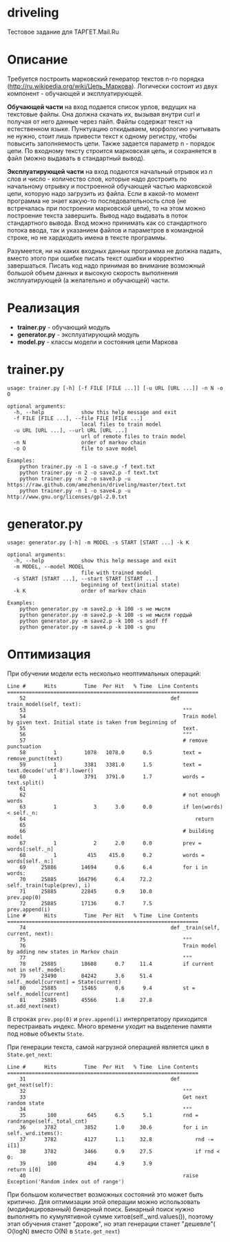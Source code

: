 driveling
=========
Тестовое задание для ТАРГЕТ.Mail.Ru

Описание
========

Требуется построить марковcкий генератор текстов n-го порядка (http://ru.wikipedia.org/wiki/Цепь_Маркова). 
Логически состоит из двух компонент - обучающей и эксплуатирующей.

**Обучающей части** на вход подается список урлов, ведущих на текстовые
файлы. Она должна скачать их, вызывая внутри curl и получая от него
данные через пайп. Файлы содержат текст на естественном языке.
Пунктуацию откидываем, морфологию учитывать не нужно, стоит лишь
привести текcт к одному регистру, чтобы повысить заполняемость цепи.
Также задается параметр n - порядок цепи. По входному тексту строится
марковская цепь, и сохраняется в файл (можно выдавать в стандартный
вывод).

**Эксплуатирующей части** на вход подаются начальный отрывок из n слов и
число - количество слов, которые надо достроить по начальному отрывку и
построенной обучающей частью марковской цепи, которую надо загрузить из
файла. Если в какой-то момент программа не знает какую-то
последовательность слов (не встречалась при построении марковской цепи),
то на этом можно построение текста завершить. Вывод надо выдавать в
поток стандартного вывода. Вход можно принимать как со стандартного
потока ввода, так и указанием файлов и параметров в командной
строке, но не хардкодить имена в тексте программы.

Разумеется, ни на каких входных данных программа не должна падать,
вместо этого при ошибке писать текст ошибки и корректно завершаться.
Писать код надо принимая во внимание возможный большой объем данных
и высокую скорость выполнения эксплуатирующей (а желательно и обучающей) части.

Реализация
==========
* **trainer.py** - обучающий модуль
* **generator.py** - эксплуатирующий модуль
* **model.py** - классы модели и состояния цепи Маркова

trainer.py
==========
    usage: trainer.py [-h] [-f FILE [FILE ...]] [-u URL [URL ...]] -n N -o O
    
    optional arguments:
      -h, --help            show this help message and exit
      -f FILE [FILE ...], --file FILE [FILE ...]
                            local files to train model
      -u URL [URL ...], --url URL [URL ...]
                            url of remote files to train model
      -n N                  order of markov chain
      -o O                  file to save model
    
    Examples:
        python trainer.py -n 1 -o save.p -f text.txt 
        python trainer.py -n 2 -o save2.p -f text.txt
        python trainer.py -n 2 -o save3.p -u https://raw.github.com/amezhenin/driveling/master/text.txt
        python trainer.py -n 1 -o save4.p -u http://www.gnu.org/licenses/gpl-2.0.txt
        
generator.py
============
    usage: generator.py [-h] -m MODEL -s START [START ...] -k K
    
    optional arguments:
      -h, --help            show this help message and exit
      -m MODEL, --model MODEL
                            file with trained model
      -s START [START ...], --start START [START ...]
                            beginning of text(initial state)
      -k K                  order of markov chain
    
    Examples:
        python generator.py -m save2.p -k 100 -s не мысля
        python generator.py -m save2.p -k 100 -s не мысля гордый
        python generator.py -m save2.p -k 100 -s asdf ff
        python generator.py -m save4.p -k 100 -s gnu
    

Оптимизация
===========
При обучении модели есть несколько неоптимальных операций:

    Line #      Hits         Time  Per Hit   % Time  Line Contents
    ==============================================================
        52                                               def train_model(self, text):
        53                                                   """
        54                                                   Train model by given text. Initial state is taken from beginning of 
        55                                                   text.
        56                                                   """
        57                                                   # remove punctuation
        58         1         1078   1078.0      0.5          text = remove_punct(text)
        59         1         3381   3381.0      1.5          text = text.decode('utf-8').lower()
        60         1         3791   3791.0      1.7          words = text.split()
        61                                           
        62                                                   # not enough words
        63         1            3      3.0      0.0          if len(words) < self._n:
        64                                                       return
        65                                           
        66                                                   # building model
        67         1            2      2.0      0.0          prev = words[:self._n]
        68         1          415    415.0      0.2          words = words[self._n:]
        69     25886        14694      0.6      6.4          for i in words:
        70     25885       164796      6.4     72.2              self._train(tuple(prev), i)
        71     25885        22845      0.9     10.0              prev.pop(0)
        72     25885        17136      0.7      7.5              prev.append(i)
    Line #      Hits         Time  Per Hit   % Time  Line Contents
    ==============================================================
        74                                               def _train(self, current, next):
        75                                                   """
        76                                                   Train model by adding new states in Markov chain
        77                                                   """
        78     25885        18608      0.7     11.4          if current not in self._model:
        79     23490        84242      3.6     51.4              self._model[current] = State(current)
        80     25885        15465      0.6      9.4          st = self._model[current]
        81     25885        45566      1.8     27.8          st.add_next(next)


В строках `prev.pop(0)` и `prev.append(i)` интерпретатору приходится перестраивать индекс. 
Много времени уходит на выделение памяти под новые объекты `State`. 

При генерации текста, самой нагрузной операцией является цикл в `State.get_next`:

    Line #      Hits         Time  Per Hit   % Time  Line Contents
    ==============================================================
        31                                               def get_next(self):
        32                                                   """
        33                                                   Get next random state
        34                                                   """
        35       100          645      6.5      5.1          rnd = randrange(self._total_cnt)
        36      3782         3852      1.0     30.6          for i in self._wrd.items():
        37      3782         4127      1.1     32.8              rnd -= i[1]
        38      3782         3466      0.9     27.5              if rnd < 0:
        39       100          494      4.9      3.9                  return i[0]
        40                                                   raise Exception('Random index out of range')

При большом количествет возможных состояний это может быть критично. Для оптимизации 
этой операции можно использовать (модифицированный) бинарный поиск. Бинарный поиск 
нужно выполнять по кумулятивной сумме хитов(self._wrd.values()), поэтому этап обучения
станет "дороже", но этап генерации станет "дешевле"( O(logN) вместо O(N) в `State.get_next`) 
